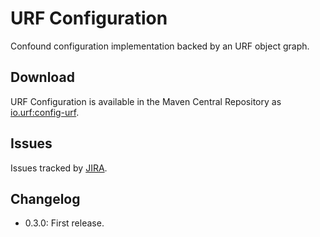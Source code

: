 # URF Configuration

Confound configuration implementation backed by an URF object graph.

## Download

URF Configuration is available in the Maven Central Repository as [io.urf:config-urf](https://search.maven.org/search?q=g:io.urf%20and%20a:config-urf).

## Issues

Issues tracked by [JIRA](https://globalmentor.atlassian.net/projects/URF).

## Changelog

- 0.3.0: First release.
